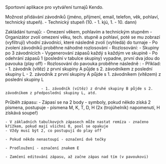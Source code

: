 Sportovní aplikace pro vytváření turnajů Kendo.

Možnost přidávání závodníků (jméno, přijmení, email, telefon, věk, pohlaví, technický stupeň).
	- Technický stupeň (10. - 1. kjú, 1. - 10. dann)

Zakládání turnajů:
	- Omezení věkem, pohlavím a technickým stupněm
	- Organizátor zvolí omezení věku, tech. stupně a pohlaví, poté se mu zobrazí (vyfiltrují) vhodní závodníci, které následně zvolí (vyhledá) do turnaje
	- Po zvolení závodníků proběhne náhodné rozlosování
		- Rozlosování:
			- Skupiny po 3 závodnících
			- Vygenerování zápasů každý s každým ve skupině
			- Po odehrání zápasů 1 (poslední v tabulce skupiny) vypadne, první dva jdou do pavouka (play off) 
			- Rozlosování do pavouka proběhne následně :
				- Příklad:
					- 1. závodník (vítěz) z první skupiny A půjde s 2. závodníkem z poslední skupiny L
					- 2. závodník z první skupiny A půjde s 1. závodníkem (vítězem) z poslední skupiny L
					
					- 1. závodník (vítěz) z druhé skupiny B půjde s 2. závodníkem z předposlední skupiny L, atd.


Průběh zápasu:
	- Zápasí se na 2 body - symboly, pokud někdo získá 2 písmena, postupuje - písmena M, K, T, D, H (2x (trojúhelník) napomenutí, H získává soupeř)
	
	- V základních tabulkových zápasech může nastat remíza - značeno křížkem, pokud mají všichni 0, pool se opakuje
	- Vždy musí být 2, co postupují do play off

	- Pokud někdo nenastoupí - označení dvě tečky

	- Prodloužení - označení znakem E

	- Zamčení editování zápasu, až začne zápas nad tím (v pavoukovi)
